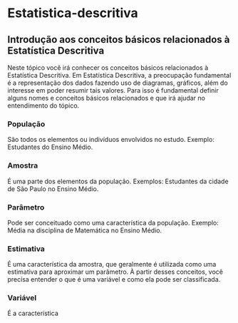 # Estatistica-descritiva
## Introdução aos conceitos básicos relacionados à Estatística Descritiva
Neste tópico você irá conhecer os conceitos básicos relacionados à Estatística Descritiva. 
Em Estatística Descritiva, a preocupação fundamental é a representação dos dados fazendo uso de diagramas, gráficos, além do interesse em poder resumir tais valores. Para isso é fundamental definir alguns nomes e conceitos básicos relacionados e que irá ajudar no entendimento do tópico.
### População
São todos os elementos ou indivíduos envolvidos no estudo. Exemplo: Estudantes do Ensino Médio.
### Amostra
É uma parte dos elementos da população. Exemplos: Estudantes da cidade de São Paulo no Ensino Médio.
### Parâmetro
Pode ser conceituado como uma característica da população. Exemplo: Média na disciplina de Matemática no Ensino Médio.
### Estimativa
É uma característica da amostra, que geralmente é utilizada como uma estimativa para aproximar um parâmetro.
À partir desses conceitos, você precisa entender o que é uma variável e como ela pode ser classificada.
### Variável
É a característica 

